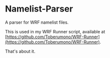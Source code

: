 # Namelist-Parser
A parser for WRF namelist files.

This is used in my WRF Runner script, available at [https://github.com/Toberumono/WRF-Runner](https://github.com/Toberumono/WRF-Runner).

That's about it.
